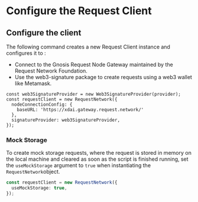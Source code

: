# Configure the Request Client

## Configure the client

The following command creates a new Request Client instance and configures it to :

* Connect to the Gnosis Request Node Gateway maintained by the Request Network Foundation.
* Use the web3-signature package to create requests using a web3 wallet like Metamask.

```tsx
const web3SignatureProvider = new Web3SignatureProvider(provider);
const requestClient = new RequestNetwork({
  nodeConnectionConfig: { 
    baseURL: 'https://xdai.gateway.request.network/' 
  },
  signatureProvider: web3SignatureProvider,
});
```

### Mock Storage

To create mock storage requests, where the request is stored in memory on the local machine and cleared as soon as the script is finished running, set the `useMockStorage` argument to `true` when instantiating the `RequestNetwork`object.

```typescript
const requestClient = new RequestNetwork({
  useMockStorage: true,
});
```
